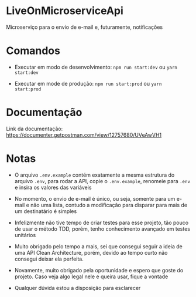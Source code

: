 # LiveOnMicroserviceApi
Microserviço para o envio de e-mail e, futuramente, notificações

# Comandos
 - Executar em modo de desenvolvimento: `npm run start:dev` ou `yarn start:dev`

 - Executar em mode de produção: `npm run start:prod` ou `yarn start:prod`

# Documentação
Link da documentação: https://documenter.getpostman.com/view/12757680/UVeAwVH1

# Notas
 - O arquivo `.env.example` contém exatamente a mesma estrutura do arquivo `.env`, para rodar a API, copie o `.env.example`, renomeie para `.env` e insira os valores das variáveis

  - No momento, o envio de e-mail é único, ou seja, somente para um e-mail e não uma lista, contudo a  modificação para disparar para mais de um destinatário é simples 

  - Infelizmente não tive tempo de criar testes para esse projeto, tão pouco de usar o método TDD, porém, tenho conhecimento avançado em testes unitários

  - Muito obrigado pelo tempo a mais, sei que consegui seguir a ideia de uma API Clean Architecture, porém, devido ao tempo curto não consegui deixar ela perfeita.

  - Novamente, muito obrigado pela oportunidade e espero que goste do projeto. Caso veja algo legal nele e queira usar, fique a vontade

 - Qualquer dúvida estou a disposição para esclarecer